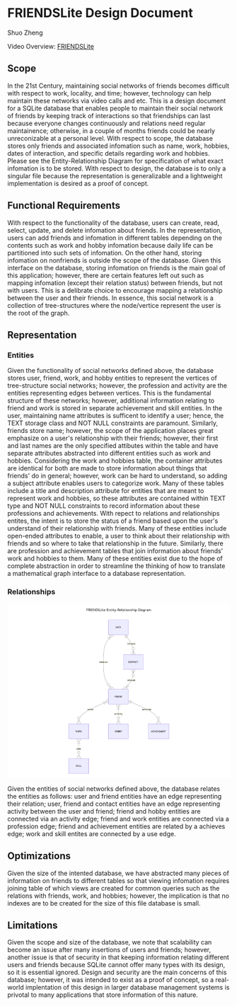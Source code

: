 # FRIENDSLite Design Document

Shuo Zheng

Video Overview: [FRIENDSLite](https://youtu.be/UAOpVErEMtg)

## Scope

In the 21st Century, maintaining social networks of friends becomes difficult with respect to work, locality, and time; however, technology can help maintain these networks via video calls and etc. This is a design document for a SQLite database that enables people to maintain their social network of friends by keeping track of interactions so that friendships can last because everyone changes continuously and relations need regular maintainence; otherwise, in a couple of months friends could be nearly unreconizable at a personal level. With respect to scope, the database stores only friends and associated infomation such as name, work, hobbies, dates of interaction, and specific details regarding work and hobbies. Please see the Entity-Relationship Diagram for specification of what exact infomation is to be stored. With respect to design, the database is to only a singular file because the representation is generalizable and a lightweight implementation is desired as a proof of concept.

## Functional Requirements

With respect to the functionality of the database, users can create, read, select, update, and delete infomation about friends. In the representation, users can add friends and infomation in different tables depending on the contents such as work and hobby infomation because daily life can be partitioned into such sets of infomation. On the other hand, storing infomation on nonfriends is outside the scope of the database. Given this interface on the database, storing infomation on friends is the main goal of this application; however, there are certain features left out such as mapping infomation (except their relation status) between friends, but not with users. This is a delibrate choice to encourage mapping a relationship between the user and their friends. In essence, this social network is a collection of tree-structures where the node/vertice represent the user is the root of the graph.

## Representation

### Entities

Given the functionality of social networks defined above, the database stores user, friend, work, and hobby entities to represent the vertices of tree-structure social networks; however, the profession and activity are the entities representing edges between vertices. This is the fundamental structure of these networks; however, additional information relating to friend and work is stored in separate achievement and skill entities. In the user, maintaining name attributes is sufficent to identify a user; hence, the TEXT storage class and NOT NULL constraints are paramount. Similarly, friends store name; however, the scope of the application places great emphasize on a user's relationship with their friends; however, their first and last names are the only specified attibutes within the table and have separate attributes abstracted into different entities such as work and hobbies. Considering the work and hobbies table, the container attributes are identical for both are made to store information about things that friends' do in general; however, work can be hard to understand, so adding a subject attribute enables users to categorize work. Many of these tables include a title and description attribute for entities that are meant to represent work and hobbies, so these attributes are contained within TEXT type and NOT NULL constraints to record information about these professions and achievements. With repect to relations and relationships entites, the intent is to store the status of a friend based upon the user's understand of their relationship with friends. Many of these entities include open-ended attributes to enable, a user to think about their relationship with friends and so where to take that relationship in the future. Similarly, there are profession and achievement tables that join information about friends' work and hobbies to them. Many of these entities exist due to the hope of complete abstraction in order to streamline the thinking of how to translate a mathematical graph interface to a database representation.

### Relationships

![Entity-Relationship Diagram](image.png)

Given the entities of social networks defined above, the database relates the entities as follows: user and friend entities have an edge representing their relation; user, friend and contact entities have an edge representing activity between the user and friend; friend and hobby entities are connected via an activity edge; friend and work entities are connected via a profession edge; friend and achievement entities are related by a achieves edge; work and skill entites are connected by a use edge.

## Optimizations

Given the size of the intented database, we have abstracted many pieces of information on friends to different tables so that viewing infomation requires joining table of which views are created for common queries such as the relations with friends, work, and hobbies; however, the implication is that no indexes are to be created for the size of this file database is small.

## Limitations

Given the scope and size of the database, we note that scalability can become an issue after many insertions of users and friends; however, another issue is that of security in that keeping information relating different users and friends because SQLite cannot offer many types with its design, so it is essential ignored. Design and security are the main concerns of this database; however, it was intended to exist as a proof of concept, so a real-world implentation of this design in larger database management systems is privotal to many applications that store information of this nature.
